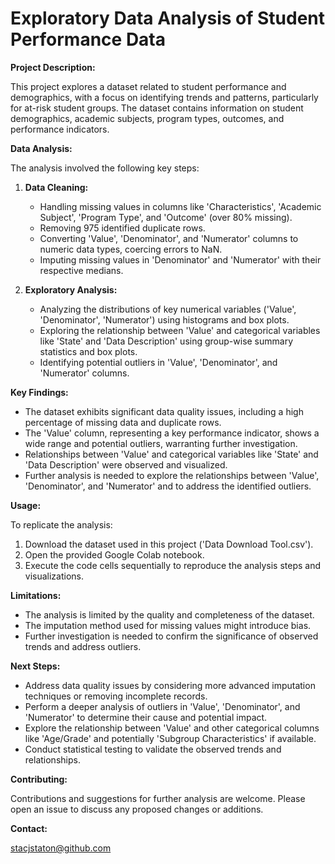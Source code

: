 # Exploratory Data Analysis of Student Performance Data

**Project Description:**

This project explores a dataset related to student performance and demographics, with a focus on identifying trends and patterns, particularly for at-risk student groups. The dataset contains information on student demographics, academic subjects, program types, outcomes, and performance indicators.

**Data Analysis:**

The analysis involved the following key steps:

1. **Data Cleaning:**
   * Handling missing values in columns like 'Characteristics', 'Academic Subject', 'Program Type', and 'Outcome' (over 80% missing).
   * Removing 975 identified duplicate rows.
   * Converting 'Value', 'Denominator', and 'Numerator' columns to numeric data types, coercing errors to NaN.
   * Imputing missing values in 'Denominator' and 'Numerator' with their respective medians.

2. **Exploratory Analysis:**
   * Analyzing the distributions of key numerical variables ('Value', 'Denominator', 'Numerator') using histograms and box plots.
   * Exploring the relationship between 'Value' and categorical variables like 'State' and 'Data Description' using group-wise summary statistics and box plots.
   * Identifying potential outliers in 'Value', 'Denominator', and 'Numerator' columns.

**Key Findings:**

* The dataset exhibits significant data quality issues, including a high percentage of missing data and duplicate rows.
* The 'Value' column, representing a key performance indicator, shows a wide range and potential outliers, warranting further investigation.
* Relationships between 'Value' and categorical variables like 'State' and 'Data Description' were observed and visualized.
* Further analysis is needed to explore the relationships between 'Value', 'Denominator', and 'Numerator' and to address the identified outliers.

**Usage:**

To replicate the analysis:

1. Download the dataset used in this project ('Data Download Tool.csv').
2. Open the provided Google Colab notebook.
3. Execute the code cells sequentially to reproduce the analysis steps and visualizations.

**Limitations:**

* The analysis is limited by the quality and completeness of the dataset.
* The imputation method used for missing values might introduce bias.
* Further investigation is needed to confirm the significance of observed trends and address outliers.

**Next Steps:**

* Address data quality issues by considering more advanced imputation techniques or removing incomplete records.
* Perform a deeper analysis of outliers in 'Value', 'Denominator', and 'Numerator' to determine their cause and potential impact.
* Explore the relationship between 'Value' and other categorical columns like 'Age/Grade' and potentially 'Subgroup Characteristics' if available.
* Conduct statistical testing to validate the observed trends and relationships.

**Contributing:**

Contributions and suggestions for further analysis are welcome. Please open an issue to discuss any proposed changes or additions.

**Contact:**

stacjstaton@github.com
